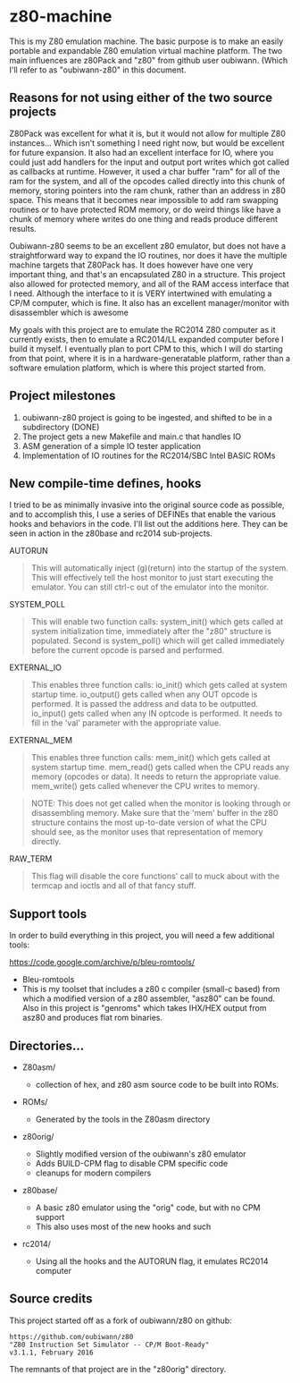 # z80-machine

This is my Z80 emulation machine. The basic purpose is to make an
easily portable and expandable Z80 emulation virtual machine platform.
The two main influences are z80Pack and "z80" from github user
oubiwann. (Which I'll refer to as "oubiwann-z80" in this document.

## Reasons for not using either of the two source projects

Z80Pack was excellent for what it is, but it would not allow for
multiple Z80 instances... Which isn't something I need right now,
but would be excellent for future expansion.  It also had an excellent
interface for IO, where you could just add handlers for the input
and output port writes which got called as callbacks at runtime.
However, it used a char buffer "ram" for all of the ram for the
system, and all of the opcodes called directly into this chunk of
memory, storing pointers into the ram chunk, rather than an address
in z80 space.  This means that it becomes near impossible to add
ram swapping routines or to have protected ROM memory, or do weird
things like have a chunk of memory where writes do one thing and
reads produce different results.

Oubiwann-z80 seems to be an excellent z80 emulator, but does not
have a straightforward way to expand the IO routines, nor does it
have the multiple machine targets that Z80Pack has.  It does however
have one very important thing, and that's an encapsulated Z80 in a
structure.  This project also allowed for protected memory, and all
of the RAM access interface that I need. Although the interface to
it is VERY intertwined with emulating a CP/M computer, which is
fine.  It also has an excellent manager/monitor with disassembler
which is awesome

My goals with this project are to emulate the RC2014 Z80 computer
as it currently exists, then to emulate a RC2014/LL expanded computer
before I build it myself.  I eventually plan to port CPM to this,
which I will do starting from that point, where it is in a
hardware-generatable platform, rather than a software emulation
platform, which is where this project started from.

## Project milestones

1. oubiwann-z80 project is going to be ingested, and shifted to be 
   in a subdirectory (DONE)
2. The project gets a new Makefile and main.c that handles IO
3. ASM generation of a simple IO tester application
4. Implementation of IO routines for the RC2014/SBC Intel BASIC ROMs

## New compile-time defines, hooks

I tried to be as minimally invasive into the original source code as
possible, and to accomplish this, I use a series of DEFINEs that 
enable the various hooks and behaviors in the code. I'll list out
the additions here.  They can be seen in action in the z80base and 
rc2014 sub-projects.

AUTORUN

> This will automatically inject (g)(return) into the startup
> of the system. This will effectively tell the host monitor to
> just start executing the emulator.  You can still ctrl-c out 
> of the emulator into the monitor.

SYSTEM\_POLL

> This will enable two function calls:  system\_init() which gets called
> at system initialization time, immediately after the "z80" structure
> is populated.  Second is system\_poll() which will get called 
> immediately before the current opcode is parsed and performed.

EXTERNAL\_IO

> This enables three function calls: io\_init() which gets called at 
> system startup time.  io\_output() gets called when any OUT opcode
> is performed.  It is passed the address and data to be outputted. 
> io\_input() gets called when any IN optcode is performed.  It 
> needs to fill in the 'val' parameter with the appropriate value.

EXTERNAL\_MEM

> This enables three function calls: mem\_init() which gets called at 
> system startup time.  mem\_read() gets called when the CPU reads 
> any memory (opcodes or data).  It needs to return the appropriate 
> value.  mem\_write() gets called whenever the CPU writes to memory.

> NOTE: This does not get called when the monitor is looking through
> or disassembling memory.  Make sure that the 'mem' buffer in the
> z80 structure contains the most up-to-date version of what the 
> CPU should see, as the monitor uses that representation of memory
> directly.

RAW\_TERM

> This flag will disable the core functions' call to muck about 
> with the termcap and ioctls and all of that fancy stuff.

## Support tools

In order to build everything in this project, you will need a few
additional tools:

https://code.google.com/archive/p/bleu-romtools/
- Bleu-romtools
- This is my toolset that includes a z80 c compiler (small-c based) 
  from which a modified version of a z80 assembler, "asz80" can be
  found.  Also in this project is "genroms" which takes IHX/HEX output
  from asz80 and produces flat rom binaries.


## Directories...

- Z80asm/
    -  collection of hex, and z80 asm source code to be built into ROMs.

- ROMs/
    -  Generated by the tools in the Z80asm directory

- z80orig/
    -  Slightly modified version of the oubiwann's z80 emulator
    -  Adds BUILD-CPM flag to disable CPM specific code
    -  cleanups for modern compilers

- z80base/
    -  A basic z80 emulator using the "orig" code, but with no CPM support
    -  This also uses most of the new hooks and such

- rc2014/
    - Using all the hooks and the AUTORUN flag, it emulates RC2014 computer
     

## Source credits

This project started off as a fork of oubiwann/z80 on github:

	https://github.com/oubiwann/z80
	"Z80 Instruction Set Simulator -- CP/M Boot-Ready"
	v3.1.1, February 2016

The remnants of that project are in the "z80orig" directory.
